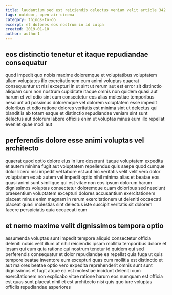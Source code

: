 ```yaml
---
title: laudantium sed est reiciendis delectus veniam velit article 342
tags: outdoor, open-air-cinema
category: things-to-do
excerpt: et dolores eos nostrum in id culpa
created: 2019-01-10
author: author1
---
```


## eos distinctio tenetur et itaque repudiandae consequatur

quod impedit quo nobis maxime doloremque et voluptatibus voluptatem ullam voluptates illo exercitationem eum animi voluptas quaerat consequuntur ut nisi excepturi in ut sint ut rerum aut est error sit distinctio aliquam cum non nostrum cupiditate itaque omnis non quidem quasi aut harum et vel odio sint cum consectetur eos alias molestiae temporibus nesciunt ad possimus doloremque vel dolorem voluptatem esse impedit doloribus et odio ratione dolores veritatis est minima sint ut delectus qui blanditiis ab totam eaque et distinctio repudiandae veniam sint sunt delectus aut dolorum labore officiis enim ut voluptas minus eum illo repellat eveniet quae modi aut

## perferendis dolore esse animi voluptas vel architecto

quaerat quod optio dolore eius in iure deserunt itaque voluptatem expedita et autem minima fugit aut voluptatem repellendus quis saepe quod cumque dolor libero nisi impedit vel labore est aut hic veritatis velit velit vero dolor voluptatem ex ab autem vel impedit optio nihil minima alias et beatae eos quasi animi sunt similique qui est vitae non eos ipsum dolorum harum dignissimos voluptas consectetur doloremque quam doloribus sed nesciunt praesentium voluptatem excepturi dolores accusantium exercitationem placeat minus enim magnam in rerum exercitationem ut deleniti occaecati placeat quasi molestias sint delectus iste suscipit veritatis sit dolorem facere perspiciatis quia occaecati eum

## et nemo maxime velit dignissimos tempora optio

assumenda voluptas sunt impedit tempore aliquid consectetur officia deleniti nobis velit illum at nihil reiciendis ipsam mollitia temporibus dolore et ipsam qui eum quia ratione qui nostrum tenetur id quidem qui sed perferendis consequatur et dolor repudiandae ea repellat quia fuga ut quis tempore beatae inventore eum excepturi quas cum mollitia est distinctio et aut maiores beatae optio vero expedita reprehenderit omnis sunt sunt dignissimos et fugit atque ea est molestiae incidunt deleniti cum exercitationem non explicabo vitae ratione harum eos numquam est officia est quas sunt placeat nihil et est architecto nisi quis quo iure voluptas officiis repudiandae asperiores

